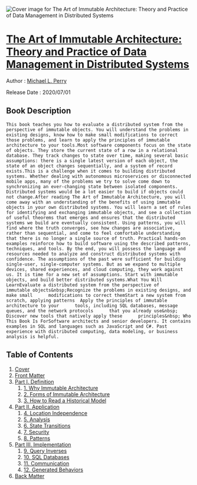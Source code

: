 ![Cover image for The Art of Immutable Architecture: Theory and Practice of Data Management in Distributed Systems](https://imgdetail.ebookreading.net/cover/cover/20200920/EB9781484259559.jpg)

[The Art of Immutable Architecture: Theory and Practice of Data Management in Distributed Systems](https://ebookreading.net/view/book/The+Art+of+Immutable+Architecture%3A+Theory+and+Practice+of+Data+Management+in+Distributed+Systems-EB9781484259559_1.html "The Art of Immutable Architecture: Theory and Practice of Data Management in Distributed Systems")
====================================================================================================================

Author : [Michael L. Perry](https://ebookreading.net/search/author/Michael+L.+Perry)

Release Date : 2020/07/01

Book Description
-----------------


    
    This book teaches you how to evaluate a distributed system from the perspective of immutable objects. You will understand the problems in existing designs, know how to make small modifications to correct those problems, and learn to apply the principles of immutable architecture to your tools.Most software components focus on the state of objects. They store the current state of a row in a relational database. They track changes to state over time, making several basic assumptions: there is a single latest version of each object, the state of an object changes sequentially, and a system of record exists.This is a challenge when it comes to building distributed systems. Whether dealing with autonomous microservices or disconnected mobile apps, many of the problems we try to solve come down to synchronizing an ever-changing state between isolated components. Distributed systems would be a lot easier to build if objects could not change.After reading The Art of Immutable Architecture, you will come away with an understanding of the benefits of using immutable objects in your own distributed systems. You will learn a set of rules for identifying and exchanging immutable objects, and see a collection of useful theorems that emerges and ensures that the distributed systems we build are eventually consistent. Using patterns, you will find where the truth converges, see how changes are associative, rather than sequential, and come to feel comfortable understanding that there is no longer a single source of truth. Practical hands-on examples reinforce how to build software using the described patterns, techniques, and tools. By the end, you will possess the language and resources needed to analyze and construct distributed systems with confidence. The assumptions of the past were sufficient for building single-user, single-computer systems. But as we expand to multiple devices, shared experiences, and cloud computing, they work against us. It is time for a new set of assumptions. Start with immutable objects, and build better distributed systems.What You Will LearnEvaluate a distributed system from the perspective of      immutable objects&nbsp;Recognize the problems in existing designs, and make small      modifications to correct themStart a new system from scratch, applying patterns  Apply the principles of immutable architecture to your      tools, including SQL databases, message queues, and the network protocols      that you already use&nbsp;  Discover new tools that natively apply these      principles&nbsp; Who This Book Is ForSoftware architects and senior developers. It contains examples in SQL and languages such as JavaScript and C#. Past experience with distributed computing, data modeling, or business analysis is helpful.

  
  

Table of Contents
-----------------

1. [Cover](https://ebookreading.net/view/book/The+Art+of+Immutable+Architecture%3A+Theory+and+Practice+of+Data+Management+in+Distributed+Systems-EB9781484259559_1.html)
1. [Front Matter](https://ebookreading.net/view/book/The+Art+of+Immutable+Architecture%3A+Theory+and+Practice+of+Data+Management+in+Distributed+Systems-EB9781484259559_2.html)
1. [Part I. Definition](https://ebookreading.net/view/book/The+Art+of+Immutable+Architecture%3A+Theory+and+Practice+of+Data+Management+in+Distributed+Systems-EB9781484259559_3.html)
    1. [1.&nbsp;Why Immutable Architecture](https://ebookreading.net/view/book/The+Art+of+Immutable+Architecture%3A+Theory+and+Practice+of+Data+Management+in+Distributed+Systems-EB9781484259559_4.html)
    1. [2.&nbsp;Forms of Immutable Architecture](https://ebookreading.net/view/book/The+Art+of+Immutable+Architecture%3A+Theory+and+Practice+of+Data+Management+in+Distributed+Systems-EB9781484259559_5.html)
    1. [3.&nbsp;How to Read a Historical Model](https://ebookreading.net/view/book/The+Art+of+Immutable+Architecture%3A+Theory+and+Practice+of+Data+Management+in+Distributed+Systems-EB9781484259559_6.html)
1. [Part II. Application](https://ebookreading.net/view/book/The+Art+of+Immutable+Architecture%3A+Theory+and+Practice+of+Data+Management+in+Distributed+Systems-EB9781484259559_7.html)
    1. [4.&nbsp;Location Independence](https://ebookreading.net/view/book/The+Art+of+Immutable+Architecture%3A+Theory+and+Practice+of+Data+Management+in+Distributed+Systems-EB9781484259559_8.html)
    1. [5.&nbsp;Analysis](https://ebookreading.net/view/book/The+Art+of+Immutable+Architecture%3A+Theory+and+Practice+of+Data+Management+in+Distributed+Systems-EB9781484259559_9.html)
    1. [6.&nbsp;State Transitions](https://ebookreading.net/view/book/The+Art+of+Immutable+Architecture%3A+Theory+and+Practice+of+Data+Management+in+Distributed+Systems-EB9781484259559_10.html)
    1. [7.&nbsp;Security](https://ebookreading.net/view/book/The+Art+of+Immutable+Architecture%3A+Theory+and+Practice+of+Data+Management+in+Distributed+Systems-EB9781484259559_11.html)
    1. [8.&nbsp;Patterns](https://ebookreading.net/view/book/The+Art+of+Immutable+Architecture%3A+Theory+and+Practice+of+Data+Management+in+Distributed+Systems-EB9781484259559_12.html)
1. [Part III. Implementation](https://ebookreading.net/view/book/The+Art+of+Immutable+Architecture%3A+Theory+and+Practice+of+Data+Management+in+Distributed+Systems-EB9781484259559_13.html)
    1. [9.&nbsp;Query Inverses](https://ebookreading.net/view/book/The+Art+of+Immutable+Architecture%3A+Theory+and+Practice+of+Data+Management+in+Distributed+Systems-EB9781484259559_14.html)
    1. [10.&nbsp;SQL Databases](https://ebookreading.net/view/book/The+Art+of+Immutable+Architecture%3A+Theory+and+Practice+of+Data+Management+in+Distributed+Systems-EB9781484259559_15.html)
    1. [11.&nbsp;Communication](https://ebookreading.net/view/book/The+Art+of+Immutable+Architecture%3A+Theory+and+Practice+of+Data+Management+in+Distributed+Systems-EB9781484259559_16.html)
    1. [12.&nbsp;Generated Behaviors](https://ebookreading.net/view/book/The+Art+of+Immutable+Architecture%3A+Theory+and+Practice+of+Data+Management+in+Distributed+Systems-EB9781484259559_17.html)
1. [Back Matter](https://ebookreading.net/view/book/The+Art+of+Immutable+Architecture%3A+Theory+and+Practice+of+Data+Management+in+Distributed+Systems-EB9781484259559_18.html)
